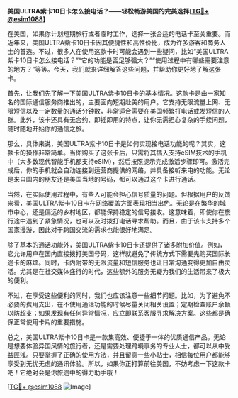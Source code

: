 **美国ULTRA紫卡10日卡怎么接电话？——轻松畅游美国的完美选择[[TG💪+ @esim1088](https://t.me/s/esim1088)]**

在美国，如果你计划短期旅行或者临时工作，选择一张合适的电话卡至关重要。而近年来，美国ULTRA紫卡10日卡因其便捷性和高性价比，成为许多游客和商务人士的首选。不过，很多人在使用这款卡时可能会遇到一些疑问，比如“美国ULTRA紫卡10日卡怎么接电话？”“它的功能是否足够强大？”“使用过程中有哪些需要注意的地方？”等等。今天，我们就来详细解答这些问题，并帮助你更好地了解这张卡。

首先，让我们先了解一下美国ULTRA紫卡10日卡的基本情况。这款卡是由一家知名的国际通信服务商推出的，主要面向短期赴美的用户。它支持无限流量上网、无限短信以及一定数量的通话分钟数，非常适合需要在美国频繁打电话或发短信的人群。此外，该卡还具有无合约、即插即用的特点，让你无需担心复杂的手续问题，随时随地开始你的通信之旅。

那么，具体来说，美国ULTRA紫卡10日卡是如何实现接电话功能的呢？其实，这款卡的操作非常简单。当你购买了这张卡后，只需将其插入支持eSIM技术的手机中（大多数现代智能手机都支持eSIM），然后按照提示完成激活步骤即可。激活完成后，你的手机就会自动连接到运营商提供的网络，并具备接听来电的功能。无论是来自国内的朋友还是美国当地的号码，都可以通过这个卡进行通话。

当然，在实际使用过程中，有些人可能会担心信号质量的问题。但根据用户的反馈来看，美国ULTRA紫卡10日卡在网络覆盖方面表现相当出色。无论是在繁华的城市中心，还是偏远的乡村地区，都能保持稳定的信号接收。这意味着，即使你在旅行途中遇到了紧急情况，也可以及时拨打电话寻求帮助。而且，由于该卡支持多个国家漫游，因此对于跨国交流的需求也能很好地满足。

除了基本的通话功能外，美国ULTRA紫卡10日卡还提供了诸多附加价值。例如，它允许用户在国内直接拨打美国号码，这样就避免了传统方式下需要先购买国际长途卡的麻烦。同时，卡内附带的无限流量和短信服务也让日常沟通变得更加自由灵活。尤其是在社交媒体盛行的时代，这些额外的服务无疑为我们的生活带来了极大的便利。

不过，在享受这些便利的同时，我们也应该注意一些细节问题。比如，为了避免不必要的费用支出，在不使用通话功能的时候尽量关闭相关设置；定期检查账户余额以防超支；如果发现有任何异常情况，应立即联系客服寻求解决方案。这些都是确保正常使用卡片的重要措施。

总之，美国ULTRA紫卡10日卡是一款集高效、便捷于一体的优质通信产品。无论是想要体验异国风情的旅行者，还是需要处理跨境事务的专业人士，都可以从中受益匪浅。只要掌握了正确的使用方法，并且留意一些小贴士，相信每位用户都能够享受到无忧无虑的通讯体验。所以，如果你正打算前往美国，不妨考虑一下这款卡吧！它绝对会是你旅途中的得力助手哦！

[[TG💪+ @esim1088](https://t.me/s/esim1088) ![Image](https://i.postimg.cc/4NQfJmqS/Snipaste-2025-05-13-00-14-12.png)]